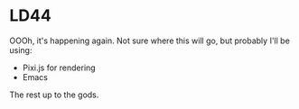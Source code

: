 # LD44

OOOh, it's happening again. Not sure where this will go, but probably I'll be using:

* Pixi.js for rendering
* Emacs

The rest up to the gods.
